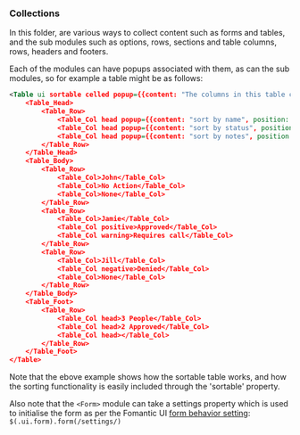 ### Collections


In this folder, are various ways to collect content such as forms and tables, and the sub modules such as options, rows, sections and table columns, rows, headers and footers.

Each of the modules can have popups associated with them, as can the sub modules, so for example a table might be as follows:

```xml
<Table ui sortable celled popup={{content: "The columns in this table can be sorted by clicking on the header.", position: "top center", variation: "basic"}}>
    <Table_Head>
        <Table_Row>
            <Table_Col head popup={{content: "sort by name", position: "top left"}}>Name</Table_Col>
            <Table_Col head popup={{content: "sort by status", position: "top left"}}>Status</Table_Col>
            <Table_Col head popup={{content: "sort by notes", position: "top left"}}>Notes</Table_Col>
        </Table_Row>
    </Table_Head>
    <Table_Body>
        <Table_Row>
            <Table_Col>John</Table_Col>
            <Table_Col>No Action</Table_Col>
            <Table_Col>None</Table_Col>
        </Table_Row>
        <Table_Row>
            <Table_Col>Jamie</Table_Col>
            <Table_Col positive>Approved</Table_Col>
            <Table_Col warning>Requires call</Table_Col>
        </Table_Row>
        <Table_Row>
            <Table_Col>Jill</Table_Col>
            <Table_Col negative>Denied</Table_Col>
            <Table_Col>None</Table_Col>
        </Table_Row>
    </Table_Body>
    <Table_Foot>
        <Table_Row>
            <Table_Col head>3 People</Table_Col>
            <Table_Col head>2 Approved</Table_Col>
            <Table_Col head></Table_Col>
        </Table_Row>
    </Table_Foot>
</Table>
```

Note that the ebove example shows how the sortable table works, and how the sorting functionality is easily included through the 'sortable' property.

Also note that the `<Form>` module can take a settings property which is used to initialise the form as per the Fomantic UI [form behavior setting](https://fomantic-ui.com/behaviors/form.html): `$(.ui.form).form(/settings/)`